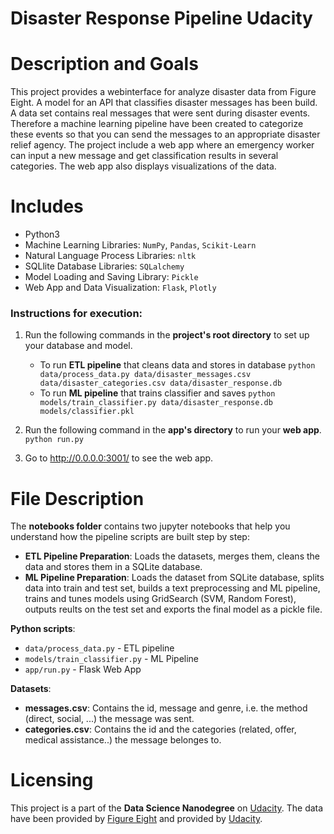 # Disaster Response Pipeline Udacity

# Description and Goals
This project provides a webinterface for analyze disaster data from Figure Eight. A model for an API that classifies disaster messages has been build.
A data set contains real messages that were sent during disaster events. Therefore a machine learning pipeline have been created to categorize these events so that you can send the messages to an appropriate disaster relief agency.
The project include a web app where an emergency worker can input a new message and get classification results in several categories. The web app also displays visualizations of the data.

# Includes
 - Python3
 - Machine Learning Libraries: `NumPy`, `Pandas`, `Scikit-Learn`
-  Natural Language Process Libraries: `nltk`
-  SQLlite Database Libraries: `SQLalchemy`
-  Model Loading and Saving Library: `Pickle`
-  Web App and Data Visualization: `Flask`, `Plotly`

### Instructions for execution:
1. Run the following commands in the **project's root directory** to set up your database and model.

    - To run **ETL pipeline** that cleans data and stores in database
        `python data/process_data.py data/disaster_messages.csv data/disaster_categories.csv data/disaster_response.db`
    - To run **ML pipeline** that trains classifier and saves
        `python models/train_classifier.py data/disaster_response.db models/classifier.pkl`

2. Run the following command in the **app's directory** to run your **web app**.
    `python run.py`

3. Go to http://0.0.0.0:3001/ to see the web app.

# File Description

The **notebooks folder** contains two jupyter notebooks that help you understand how the pipeline scripts are built step by step:

- **ETL Pipeline Preparation**: Loads the datasets, merges them, cleans the data and stores them in a SQLite database.
- **ML Pipeline Preparation**: Loads the dataset from SQLite database, splits data into train and test set, builds a text preprocessing and ML pipeline, trains and tunes models using GridSearch (SVM, Random Forest), outputs reults on the test set and exports the final model as a pickle file.

**Python scripts**:

- `data/process_data.py` - ETL pipeline 
- `models/train_classifier.py` - ML Pipeline
- `app/run.py` - Flask Web App

**Datasets**:

- **messages.csv**: Contains the id, message and genre, i.e. the method (direct, social, ...) the message was sent.
- **categories.csv**: Contains the id and the categories (related, offer, medical assistance..) the message belonges to.

# Licensing
This project is a part of the **Data Science Nanodegree** on [Udacity](https://www.udacity.com).
The data have been provided by [Figure Eight](https://appen.com) and provided by [Udacity](https://www.udacity.com).

